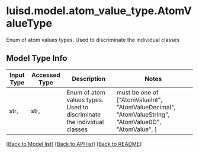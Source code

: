 # luisd.model.atom_value_type.AtomValueType

Enum of atom values types. Used to discriminate the individual classes

## Model Type Info
Input Type | Accessed Type | Description | Notes
------------ | ------------- | ------------- | -------------
str,  | str,  | Enum of atom values types. Used to discriminate the individual classes | must be one of ["AtomValueInt", "AtomValueDecimal", "AtomValueString", "AtomValue0D", "AtomValue", ] 

[[Back to Model list]](../../README.md#documentation-for-models) [[Back to API list]](../../README.md#documentation-for-api-endpoints) [[Back to README]](../../README.md)

